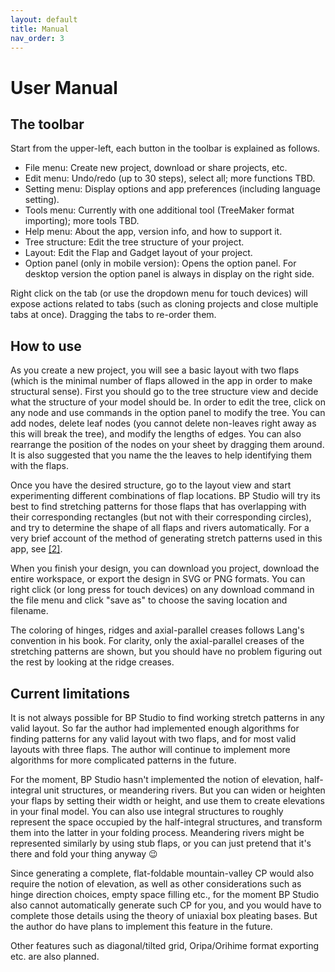 ```yaml
---
layout: default
title: Manual
nav_order: 3
---
```


# User Manual

## The toolbar

Start from the upper-left, each button in the toolbar is explained as follows.

- File menu: Create new project, download or share projects, etc.
- Edit menu: Undo/redo (up to 30 steps), select all; more functions TBD.
- Setting menu: Display options and app preferences (including language setting).
- Tools menu: Currently with one additional tool (TreeMaker format importing); more tools TBD.
- Help menu: About the app, version info, and how to support it.
- Tree structure: Edit the tree structure of your project.
- Layout: Edit the Flap and Gadget layout of your project.
- Option panel (only in mobile version): Opens the option panel. For desktop version the option panel is always in display on the right side.

Right click on the tab (or use the dropdown menu for touch devices)
will expose actions related to tabs (such as cloning projects and close multiple tabs at once).
Dragging the tabs to re-order them.

## How to use

As you create a new project, you will see a basic layout with two flaps
(which is the minimal number of flaps allowed in the app in order to make structural sense).
First you should go to the tree structure view and decide what the structure of your model should be.
In order to edit the tree, click on any node and use commands in the option panel to modify the tree.
You can add nodes, delete leaf nodes (you cannot delete non-leaves right away as this will break the tree),
and modify the lengths of edges.
You can also rearrange the position of the nodes on your sheet by dragging them around.
It is also suggested that you name the the leaves to help identifying them with the flaps.

Once you have the desired structure, go to the layout view and start experimenting different combinations of flap locations.
BP Studio will try its best to find stretching patterns for those flaps that has overlapping with their corresponding rectangles
(but not with their corresponding circles), and try to determine the shape of all flaps and rivers automatically.
For a very brief account of the method of generating stretch patterns used in this app, see [[2]](notes.html#b2).

When you finish your design, you can download you project, download the entire workspace, or export the design in SVG or PNG formats.
You can right click (or long press for touch devices) on any download command in the file menu and click "save as" to choose the saving location and filename.

The coloring of hinges, ridges and axial-parallel creases follows Lang's convention in his book.
For clarity, only the axial-parallel creases of the stretching patterns are shown,
but you should have no problem figuring out the rest by looking at the ridge creases.

## Current limitations

 It is not always possible for BP Studio to find working stretch patterns in any valid layout.
 So far the author had implemented enough algorithms for finding patterns for any valid layout with two flaps,
 and for most valid layouts with three flaps.
 The author will continue to implement more algorithms for more complicated patterns in the future.

For the moment, BP Studio hasn't implemented the notion of elevation, half-integral unit structures, or meandering rivers.
But you can widen or heighten your flaps by setting their width or height,
and use them to create elevations in your final model.
You can also use integral structures to roughly represent the space occupied by the half-integral structures,
and transform them into the latter in your folding process.
Meandering rivers might be represented similarly by using stub flaps,
or you can just pretend that it's there and fold your thing anyway 😉

Since generating a complete, flat-foldable mountain-valley CP would also require the notion of elevation,
as well as other considerations such as hinge direction choices, empty space filling etc.,
for the moment BP Studio also cannot automatically generate such CP for you,
and you would have to complete those details using the theory of uniaxial box pleating bases.
But the author do have plans to implement this feature in the future.

Other features such as diagonal/tilted grid, Oripa/Orihime format exporting etc. are also planned.

